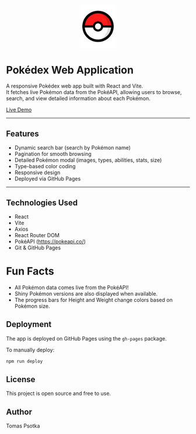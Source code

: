 <p align="center">
  <img src="https://raw.githubusercontent.com/tomaspsotkka/Pokedex/master/src/assets/pokeball.png" width="100" alt="Pokéball" />
</p>


# Pokédex Web Application

A responsive Pokédex web app built with React and Vite.  
It fetches live Pokémon data from the PokéAPI, allowing users to browse, search, and view detailed information about each Pokémon.

[Live Demo](https://tomaspsotkka.github.io/Pokedex/)

---

## Features

- Dynamic search bar (search by Pokémon name)
- Pagination for smooth browsing
- Detailed Pokémon modal (images, types, abilities, stats, size)
- Type-based color coding
- Responsive design
- Deployed via GitHub Pages

---

## Technologies Used

- React
- Vite
- Axios
- React Router DOM
- PokéAPI (https://pokeapi.co/)
- Git & GitHub Pages

# Fun Facts

- All Pokémon data comes live from the PokéAPI!
- Shiny Pokémon versions are also displayed when available.
- The progress bars for Height and Weight change colors based on Pokémon size.

## Deployment

The app is deployed on GitHub Pages using the `gh-pages` package.

To manually deploy:

```bash
npm run deploy
```

## License
This project is open source and free to use.

## Author
Tomas Psotka

